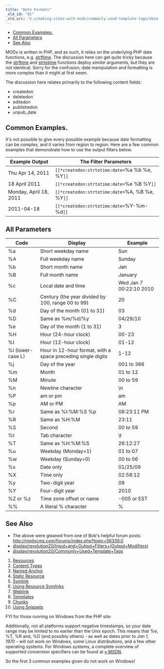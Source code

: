 ```yaml
---
title: "Date Formats"
_old_id: "91"
_old_uri: "2.x/making-sites-with-modx/commonly-used-template-tags/date-formats"
---
```


- [Common Examples.](#common-examples)
- [All Parameters](#all-parameters)
- [See Also](#see-also)



MODx is written in PHP, and as such, it relies on the underlying PHP date functions, e.g. [strftime](http://www.php.net/manual/en/function.strftime.php). The discussion here can get quite tricky because the [strftime](http://www.php.net/manual/en/function.strftime.php) and [strtotime](http://co.php.net/strtotime) functions deploy _similar_ arguments, but they are not identical. Sorry for the confusion; date manipulation and formatting is more complex than it might at first seem.

The discussion here relates primarily to the following content fields:

- createdon
- deletedon
- editedon
- publishedon
- unpub\_date

## Common Examples.

It's not possible to give every possible example because date formatting can be complex, and it varies from region to region. Here are a few common examples that demonstrate how to use the output filters below.

| Example Output         | The Filter Parameters                           |
| ---------------------- | ----------------------------------------------- |
| Thu Apr 14, 2011       | `[[*createdon:strtotime:date=`%a %b %e, %Y`]]`  |
| 18 April 2011          | `[[*createdon:strtotime:date=`%e %B %Y`]]`      |
| Monday, April 18, 2011 | `[[*createdon:strtotime:date=`%A, %B %e, %Y`]]` |
| 2011-04-18             | `[[*createdon:strtotime:date=`%Y-%m-%d`]]`      |

## All Parameters

| Code              | Display                                                      | Example                 |
| ----------------- | ------------------------------------------------------------ | ----------------------- |
| %a                | Short weekday name                                           | Sun                     |
| %A                | Full weekday name                                            | Sunday                  |
| %b                | Short month name                                             | Jan                     |
| %B                | Full month name                                              | January                 |
| %c                | Local date and time                                          | Wed Jan 7 00:22:10 2010 |
| %C                | Century (the year divided by 100, range 00 to 99)            | 20                      |
| %d                | Day of the month (01 to 31)                                  | 03                      |
| %D                | Same as %m/%d/%y                                             | 04/29/10                |
| %e                | Day of the month (1 to 31)                                   | 3                       |
| %H                | Hour (24-hour clock)                                         | 00-23                   |
| %I                | Hour (12-hour clock)                                         | 01-12                   |
| %l (lower-case L) | Hour in 12-hour format, with a space preceding single digits | 1-12                    |
| %j                | Day of the year                                              | 001 to 366              |
| %m                | Month                                                        | 01 to 12                |
| %M                | Minute                                                       | 00 to 59                |
| %n                | Newline character                                            | \\n                     |
| %P                | am or pm                                                     | am                      |
| %p                | AM or PM                                                     | AM                      |
| %r                | Same as %I:%M:%S %p                                          | 08:23:11 PM             |
| %R                | Same as %H:%M                                                | 23:11                   |
| %S                | Second                                                       | 00 to 59                |
| %t                | Tab character                                                | \\t                     |
| %T                | Same as %H:%M:%S                                             | 26:12:27                |
| %u                | Weekday (Monday=1)                                           | 01 to 07                |
| %w                | Weekday (Sunday=0)                                           | 00 to 06                |
| %x                | Date only                                                    | 01/25/09                |
| %X                | Time only                                                    | 02:58:12                |
| %y                | Two-digit year                                               | 09                      |
| %Y                | Four-digit year                                              | 2010                    |
| %Z or %z          | Time zone offset or name                                     | -005 or EST             |
| %%                | A literal % character                                        | %                       |

## See Also

- The above were gleaned from one of Bob's helpful forum posts: <http://modxcms.com/forums/index.php?topic=56339.0>
- [display/revolution20/Input+and+Output+Filters+(Output+Modifiers)](display/revolution20/Input+and+Output+Filters+(Output+Modifiers))
- [display/revolution20/Commonly+Used+Template+Tags](display/revolution20/Commonly+Used+Template+Tags)

1. [Resources](building-sites/resources)
2. [Content Types](making-sites-with-modx/structuring-your-site/resources/content-types)
3. [Named Anchor](making-sites-with-modx/structuring-your-site/resources/named-anchor)
4. [Static Resource](building-sites/resources/static-rsource)
5. [Symlink](building-sites/resources/symlink)
6. [Using Resource Symlinks](making-sites-with-modx/structuring-your-site/resources/symlink/using-resource-symlinks)
7. [Weblink](building-sites/resources/weblink)
8. [Templates](making-sites-with-modx/structuring-your-site/templates)
9. [Chunks](building-sites/elements/chunks)
10. [Using Snippets](making-sites-with-modx/structuring-your-site/using-snippets)

FYI for those running on Windows from the PHP site:

Additionally, not all platforms support negative timestamps, so your date range may be limited to no earlier than the Unix epoch. This means that %e, %T, %R and, %D (and possibly others) - as well as dates prior to _Jan 1, 1970_ - will not work on Windows, some Linux distributions, and a few other operating systems. For Windows systems, a complete overview of supported conversion specifiers can be found at [» MSDN](http://msdn.microsoft.com/en-us/library/fe06s4ak.aspx).

So the first 3 common examples given do not work on Windows!
